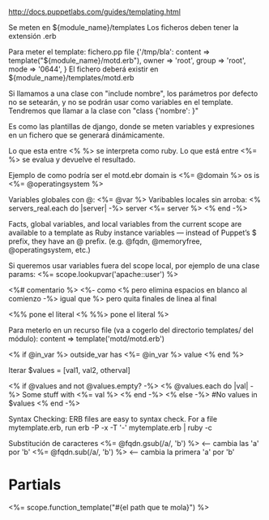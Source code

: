 http://docs.puppetlabs.com/guides/templating.html

Se meten en ${module_name}/templates
Los ficheros deben tener la extensión .erb

Para meter el template: 
fichero.pp
file {'/tmp/bla':
  content => template("${module_name}/motd.erb"),
  owner => 'root',
  group => 'root',
  mode => '0644',
}
El fichero deberá existir en ${module_name}/templates/motd.erb

Si llamamos a una clase con "include nombre", los parámetros por defecto no se setearán, y no se podrán usar como variables en el template.
Tendremos que llamar a la clase con "class {'nombre': }"


Es como las plantillas de django, donde se meten variables y expresiones en un fichero que se generará dinámicamente.

Lo que esta entre <% %> se interpreta como ruby.
Lo que está entre <%= %> se evalua y devuelve el resultado.

Ejemplo de como podría ser el motd.ebr
domain is <%= @domain %>
os is <%= @operatingsystem %>

Variables globales con @: <%= @var %>
Varibables locales sin arroba:
<% servers_real.each do |server| -%> 
  server <%= server %>
<% end -%> 

Facts, global variables, and local variables from the current scope are available to a template as Ruby instance variables — instead of Puppet’s $ prefix, they have an @ prefix. (e.g. @fqdn, @memoryfree, @operatingsystem, etc.)

Si queremos usar variables fuera del scope local, por ejemplo de una clase params:
<%= scope.lookupvar('apache::user') %>

<%# comentario %>
<%- como <% pero elimina espacios en blanco al comienzo
-%> igual que %> pero quita finales de linea al final

<%% pone el literal <%
%%> pone el literal %>


Para meterlo en un recurso file (va a cogerlo del directorio templates/ del módulo):
content => template('motd/motd.erb')


<% if @in_var %>
  outside_var has <%= @in_var %> value
<% end %>


Iterar
$values = [val1, val2, otherval]

<% if @values and not @values.empty? -%>
  <% @values.each do |val| -%>
    Some stuff with <%= val %>
  <% end -%>
<% else -%>
  #No values in $values
<% end -%>

Syntax Checking: ERB files are easy to syntax check. For a file mytemplate.erb, run
erb -P -x -T '-' mytemplate.erb | ruby -c


Substitución de caracteres
<%= @fqdn.gsub(/a/, 'b') %> <-- cambia las 'a' por 'b'
<%= @fqdn.sub(/a/, 'b') %> <-- cambia la primera 'a' por 'b'


# Partials #
<%= scope.function_template("#{el path que te mola}") %>
